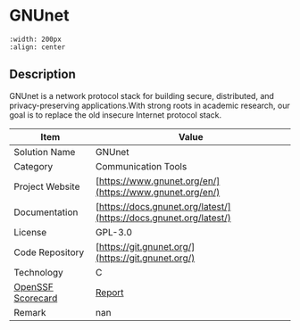 # GNUnet 



```{image} https://www.gnunet.org/images/gnunet-logo.svg 
:width: 200px 
:align: center 
```

## Description 
GNUnet is a network protocol stack for building secure, distributed, and privacy-preserving applications.With strong roots in academic research, our goal is to replace the old insecure Internet protocol stack. 

| Item |  Value |
| ------ | ------ |
| Solution Name | GNUnet |
| Category | Communication Tools |
| Project Website | [https://www.gnunet.org/en/](https://www.gnunet.org/en/) |
| Documentation | [https://docs.gnunet.org/latest/](https://docs.gnunet.org/latest/) |
| License | GPL-3.0 |
| Code Repository | [https://git.gnunet.org/](https://git.gnunet.org/) |
| Technology | C |
| [OpenSSF Scorecard](https://scorecard.dev/) | [Report](https://securityscorecards.dev/viewer/?uri=git.gnunet.org/) |
| Remark | nan |  


